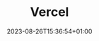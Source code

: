 ---
weight: 1520
title: "Vercel"
description: "How to deploy the Lotus Labs Hugo theme on the Vercel platform"
icon: "cloud"
date: "2023-08-26T15:36:54+01:00"
lastmod: "2023-10-02T15:10:54+01:00"
draft: true
toc: true
---
